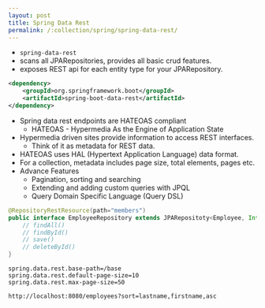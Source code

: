 ```yaml
---
layout: post
title: Spring Data Rest
permalink: /:collection/spring/spring-data-rest/
---
```



- `spring-data-rest`
- scans all JPARepositories, provides all basic crud features. 
- exposes REST api for each entity type for your JPARepository.

```xml
<dependency>
    <groupId>org.springframework.boot</groupId>
    <artifactId>spring-boot-data-rest</artifactId>
</dependency>
```

- Spring data rest endpoints are HATEOAS compliant
  - HATEOAS - Hypermedia As the Engine of Application State
- Hypermedia driven sites provide information to access REST interfaces.
  - Think of it as metadata for REST data.
- HATEOAS uses HAL (Hypertext Application Language) data format. 
- For a collection, metadata includes page size, total elements, pages etc.
- Advance Features
  - Pagination, sorting and searching
  - Extending and adding custom queries with JPQL
  - Query Domain Specific Language (Query DSL)

```java
@RepositoryRestResource(path="members")
public interface EmployeeRepository extends JPARepositoty<Employee, Integer>{
    // findAll()
    // findById()
    // save()
    // deleteById()
}
```

```properties
spring.data.rest.base-path=/base
spring.data.rest.default-page-size=10
spring.data.rest.max-page-size=50
```

```
http://localhost:8080/employees?sort=lastname,firstname,asc
```
